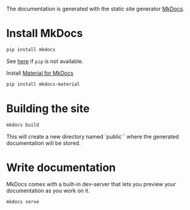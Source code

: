 The documentation is generated with the static site generator [MkDocs](https://www.mkdocs.org/).

# Install MkDocs

```sh
pip install mkdocs
```

See [here](https://www.mkdocs.org/user-guide/installation/) if `pip` is not available.

Install [Material for MkDocs](https://squidfunk.github.io/mkdocs-material/)

```sh
pip install mkdocs-material
 ```

# Building the site


```sh
mkdocs build
 ```

This will create a new directory named `public`` where the generated documentation will be stored.

# Write documentation

MkDocs comes with a built-in dev-server that lets you preview your documentation as you work on it.

```sh
mkdocs serve
 ```
